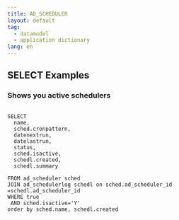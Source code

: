 ```yaml
---
title: AD_SCHEDULER 
layout: default
tag: 
  - datamodel
  - application dictionary
lang: en
---
```


## SELECT Examples

### Shows you active schedulers 
```

SELECT
  name,
  sched.cronpattern,
  datenextrun,
  datelastrun,
  status,
  sched.isactive,
  schedl.created,
  schedl.summary

FROM ad_scheduler sched
JOIN ad_schedulerlog schedl on sched.ad_scheduler_id =schedl.ad_scheduler_id
WHERE true
 AND sched.isactive='Y'
order by sched.name, schedl.created 

```

